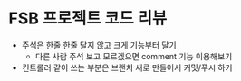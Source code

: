 # FSB 프로젝트 코드 리뷰

+ 주석은 한줄 한줄 달지 않고 크게 기능부터 달기
    + 다른 사람 주석 보고 모르겠으면 comment 기능 이용해보기
+ 컨트롤러 같이 쓰는 부분은 브랜치 새로 만들어서 커밋/푸시 하기
